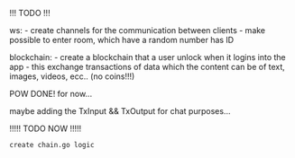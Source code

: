 !!! TODO !!!

ws: 
    - create channels for the communication between clients
    - make possible to enter room, which have a random number has ID

blockchain:
    - create a blockchain that a user unlock when it logins into the app
    - this exchange transactions of data which the content can be of text, images, videos, ecc.. (no coins!!!) 


POW DONE! for now...

maybe adding the TxInput && TxOutput for chat purposes...

!!!!! TODO NOW !!!!!

    create chain.go logic
